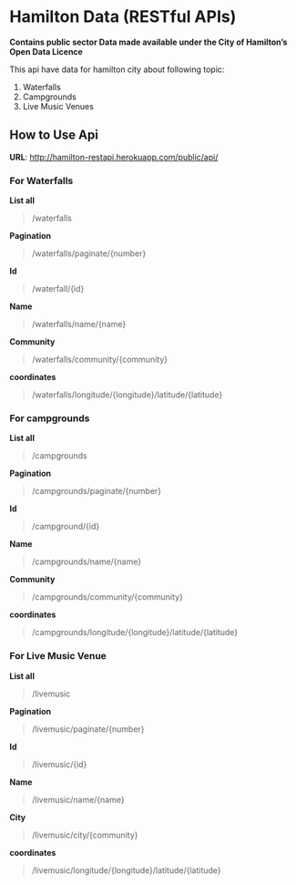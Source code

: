 # Hamilton Data (RESTful APIs)

**Contains public sector Data made available under the City of Hamilton’s Open Data Licence**

This api have data for hamilton city about following topic:

1. Waterfalls
2. Campgrounds
3. Live Music Venues

## How to Use Api

**URL**: http://hamilton-restapi.herokuapp.com/public/api/

### For Waterfalls

**List all**

> /waterfalls

**Pagination**

> /waterfalls/paginate/{number}

**Id**

> /waterfall/{id}

**Name**

> /waterfalls/name/{name}

**Community**

> /waterfalls/community/{community}

**coordinates**

> /waterfalls/longitude/{longitude}/latitude/{latitude}

### For campgrounds

**List all**

> /campgrounds

**Pagination**

> /campgrounds/paginate/{number}

**Id**

> /campground/{id}

**Name**

> /campgrounds/name/{name}

**Community**

> /campgrounds/community/{community}

**coordinates**

> /campgrounds/longitude/{longitude}/latitude/{latitude}

### For Live Music Venue

**List all**

> /livemusic

**Pagination**

> /livemusic/paginate/{number}

**Id**

> /livemusic/{id}

**Name**

> /livemusic/name/{name}

**City**

> /livemusic/city/{community}

**coordinates**

> /livemusic/longitude/{longitude}/latitude/{latitude}
